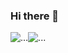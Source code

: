 ### Hi there 👋

<div style="display: flex; flex-direction: row;">
  <img alt="..." src="https://github-readme-stats.vercel.app/api?username=qvarkk&hide=issues,prs&theme=monokai&locale=ja">
  <img alt="..." scr="https://github-readme-stats.vercel.app/api/pin/?username=qvarkk&repo=the_path&theme=monokai&locale=ja">
</div>
